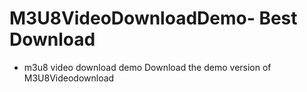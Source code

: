 # M3U8VideoDownloadDemo- Best Download
- m3u8 video download demo
Download the demo version of M3U8Videodownload
